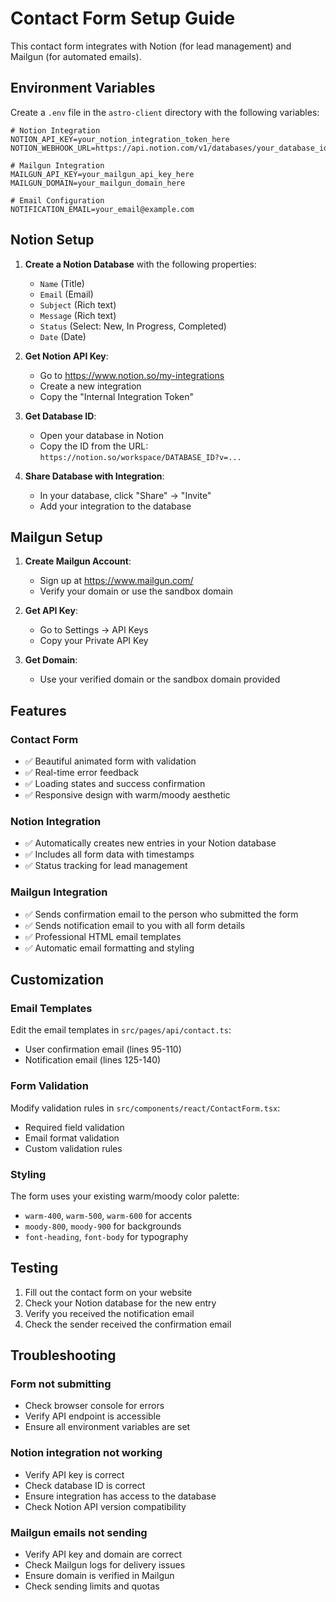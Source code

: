 # Contact Form Setup Guide

This contact form integrates with Notion (for lead management) and Mailgun (for automated emails).

## Environment Variables

Create a `.env` file in the `astro-client` directory with the following variables:

```env
# Notion Integration
NOTION_API_KEY=your_notion_integration_token_here
NOTION_WEBHOOK_URL=https://api.notion.com/v1/databases/your_database_id_here

# Mailgun Integration
MAILGUN_API_KEY=your_mailgun_api_key_here
MAILGUN_DOMAIN=your_mailgun_domain_here

# Email Configuration
NOTIFICATION_EMAIL=your_email@example.com
```

## Notion Setup

1. **Create a Notion Database** with the following properties:

   - `Name` (Title)
   - `Email` (Email)
   - `Subject` (Rich text)
   - `Message` (Rich text)
   - `Status` (Select: New, In Progress, Completed)
   - `Date` (Date)

2. **Get Notion API Key**:

   - Go to https://www.notion.so/my-integrations
   - Create a new integration
   - Copy the "Internal Integration Token"

3. **Get Database ID**:

   - Open your database in Notion
   - Copy the ID from the URL: `https://notion.so/workspace/DATABASE_ID?v=...`

4. **Share Database with Integration**:
   - In your database, click "Share" → "Invite"
   - Add your integration to the database

## Mailgun Setup

1. **Create Mailgun Account**:

   - Sign up at https://www.mailgun.com/
   - Verify your domain or use the sandbox domain

2. **Get API Key**:

   - Go to Settings → API Keys
   - Copy your Private API Key

3. **Get Domain**:
   - Use your verified domain or the sandbox domain provided

## Features

### Contact Form

- ✅ Beautiful animated form with validation
- ✅ Real-time error feedback
- ✅ Loading states and success confirmation
- ✅ Responsive design with warm/moody aesthetic

### Notion Integration

- ✅ Automatically creates new entries in your Notion database
- ✅ Includes all form data with timestamps
- ✅ Status tracking for lead management

### Mailgun Integration

- ✅ Sends confirmation email to the person who submitted the form
- ✅ Sends notification email to you with all form details
- ✅ Professional HTML email templates
- ✅ Automatic email formatting and styling

## Customization

### Email Templates

Edit the email templates in `src/pages/api/contact.ts`:

- User confirmation email (lines 95-110)
- Notification email (lines 125-140)

### Form Validation

Modify validation rules in `src/components/react/ContactForm.tsx`:

- Required field validation
- Email format validation
- Custom validation rules

### Styling

The form uses your existing warm/moody color palette:

- `warm-400`, `warm-500`, `warm-600` for accents
- `moody-800`, `moody-900` for backgrounds
- `font-heading`, `font-body` for typography

## Testing

1. Fill out the contact form on your website
2. Check your Notion database for the new entry
3. Verify you received the notification email
4. Check the sender received the confirmation email

## Troubleshooting

### Form not submitting

- Check browser console for errors
- Verify API endpoint is accessible
- Ensure all environment variables are set

### Notion integration not working

- Verify API key is correct
- Check database ID is correct
- Ensure integration has access to the database
- Check Notion API version compatibility

### Mailgun emails not sending

- Verify API key and domain are correct
- Check Mailgun logs for delivery issues
- Ensure domain is verified in Mailgun
- Check sending limits and quotas
